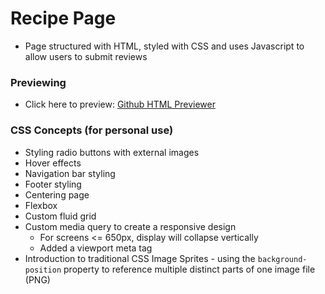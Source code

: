 # Recipe Page

- Page structured with HTML, styled with CSS and uses Javascript to allow users to submit reviews

### Previewing
- Click here to preview: [Github HTML Previewer](
 http://htmlpreview.github.io/?https://github.com/sashadev-sky/Recipe-Page/blob/master/forms_exercise.html)


### CSS Concepts (for personal use)
- Styling radio buttons with external images
- Hover effects
- Navigation bar styling
- Footer styling
- Centering page
- Flexbox
- Custom fluid grid
- Custom media query to create a responsive design
  - For screens <= 650px, display will collapse vertically
  - Added a viewport meta tag
- Introduction to traditional CSS Image Sprites - using the `background-position` property to reference multiple distinct parts of one image file (PNG)
